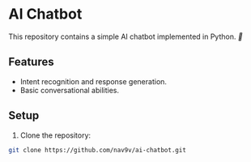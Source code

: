 #  AI Chatbot

This repository contains a simple AI chatbot implemented in Python.
***🤖***
## Features

- Intent recognition and response generation.
- Basic conversational abilities.

## Setup

1. Clone the repository:

```bash
git clone https://github.com/nav9v/ai-chatbot.git
